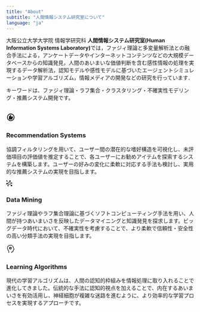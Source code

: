 ```yaml
---
title: "About"
subtitle: "人間情報システム研究室について"
language: "ja"
---
```


大阪公立大学大学院 情報学研究科 <strong>人間情報システム研究室(Human Information Systems Laboratory)</strong>では，ファジィ理論と多変量解析法との融合手法による，アンケートデータやインターネットコンテンツなどの大規模データベースからの知識発見，人間のあいまいな価値判断を含む感性情報の処理を実現するデータ解析法，認知モデルや感性モデルに基づいたエージェントシミュレーションや学習アルゴリズム，情報メディアの開発などの研究を行っています．
<br>

キーワードは、ファジィ理論・ラフ集合・クラスタリング・不確実性モデリング・推薦システム開発です。
<br>
<br>

<div class="grid grid-cols-1 md:grid-cols-3 gap-2">
  <div class="bg-gray-50 px-4 rounded-sm hover:bg-gray-100 transition duration-300 pt-4">
  <div class="flex items-center mb-1 pb-1">
   <svg xmlns="http://www.w3.org/2000/svg" width="24" height="24" viewBox="0 0 24 24"><path fill="currentColor" d="M9 18h5.5q.425 0 .788-.213t.512-.587l2.1-4.9q.05-.125.075-.25T18 11.8V11q0-.425-.288-.713T17 10h-4.6l.6-3.4q.05-.25-.025-.475t-.25-.4L12 5l-4.6 5q-.2.2-.3.45T7 11v5q0 .825.588 1.413T9 18m3 4q-2.075 0-3.9-.788t-3.175-2.137T2.788 15.9T2 12t.788-3.9t2.137-3.175T8.1 2.788T12 2t3.9.788t3.175 2.137T21.213 8.1T22 12t-.788 3.9t-2.137 3.175t-3.175 2.138T12 22m0-2q3.35 0 5.675-2.325T20 12t-2.325-5.675T12 4T6.325 6.325T4 12t2.325 5.675T12 20m0-8"/></svg>&nbsp; <h3 class="text-xl">Recommendation Systems</h3>
    </div>
    <p class="text-gray-700">
      協調フィルタリングを用いて、ユーザー間の潜在的な嗜好構造を可視化し、未評価項目の評価値を推定することで、各ユーザーにお勧めアイテムを探索するシステムを構築します。ユーザーの好みの変化に柔軟に対応する手法も検討し、実用的な推薦システムの実現を目指します。
    </p>
  </div>

  <div class="bg-gray-50 px-4 rounded-sm hover:bg-gray-100 transition duration-300 pt-4">
    <div class="flex items-center mb-1 pb-1">
      <svg xmlns="http://www.w3.org/2000/svg" width="16" height="16" viewBox="0 0 16 16"><path fill="currentColor" d="M14 12a2 2 0 0 0-1.008.305L10.78 10.15a3.44 3.44 0 0 0 .74-1.993L13.09 8a1.49 1.49 0 1 0-.089-.768l-1.591.128a3.51 3.51 0 0 0-1.978-2.521L9.74 4H10a2 2 0 1 0-1.01-.265l-.27.855a3.3 3.3 0 0 0-.754-.084c-.83 0-1.59.296-2.181.789L2.791 2.291a1.5 1.5 0 1 0-1.291.71c.281-.001.544-.079.767-.214L5.26 5.791a3.45 3.45 0 0 0-.76 2.168v.203l-.66.11a2 2 0 1 0 .161.786L4 8.999l.63-.097a3.52 3.52 0 0 0 1.466 1.992l-.556 1.188a2 2 0 0 0-.539-.08h-.017a2 2 0 1 0 1.231.423l.566-1.153c.364.146.787.231 1.229.231c.847 0 1.621-.311 2.216-.824l2.176 2.124a2 2 0 1 0 1.6-.8zm-9 3a1 1 0 1 1 0-2a1 1 0 0 1 0 2m3-4.5a2.5 2.5 0 1 1 0-5a2.5 2.5 0 0 1 0 5"/></svg>&nbsp;<h3 class="text-xl">Data Mining</h3>
    </div>
    <p class="text-gray-700">
      ファジィ理論やラフ集合理論に基づくソフトコンピューティング手法を用い、人間が持つあいまいさを反映したデータマイニングと知識発見を探求します。ビッグデータ時代において、不確実性を考慮することで、より柔軟で信頼性・安全性の高い分類手法の実現を目指します。
    </p>
  </div>

  <div class="bg-gray-50 px-4 rounded-sm hover:bg-gray-100 transition duration-300 pt-4">
  <div class="flex items-center mb-1 pb-1">
    <svg xmlns="http://www.w3.org/2000/svg" width="24" height="24" viewBox="0 0 24 24"><g fill="none" stroke="currentColor" stroke-linecap="round" stroke-linejoin="round" stroke-width="1.5"><path d="M6.818 22v-2.857C6.52 16.166 3 14.572 3 10c0-4.57 2.727-8.056 8.182-8c3.927.042 7.636 2.286 7.636 6.858L21 12.286c0 2.286-2.182 2.286-2.182 2.286s.546 5.714-4.364 5.714V22"/><path d="M11 12a2 2 0 1 0 0-4a2 2 0 0 0 0 4"/><path stroke-dasharray=".3 2" d="M11 13a3 3 0 1 0 0-6a3 3 0 0 0 0 6"/></g></svg>&nbsp;<h3 class="text-xl">Learning Algorithms</h3>
    </div>
    <p class="text-gray-700">
      現代の学習アルゴリズムは、人間の認知的枠組みを情報処理に取り入れることで進化してきました。伝統的な手法に認知的視点を加えることで、内在するあいまいさを有効活用し、神経細胞が複雑な迷路を進むように、より効率的な学習プロセスを実現するアプローチです。
    </p>
  </div>
</div>
